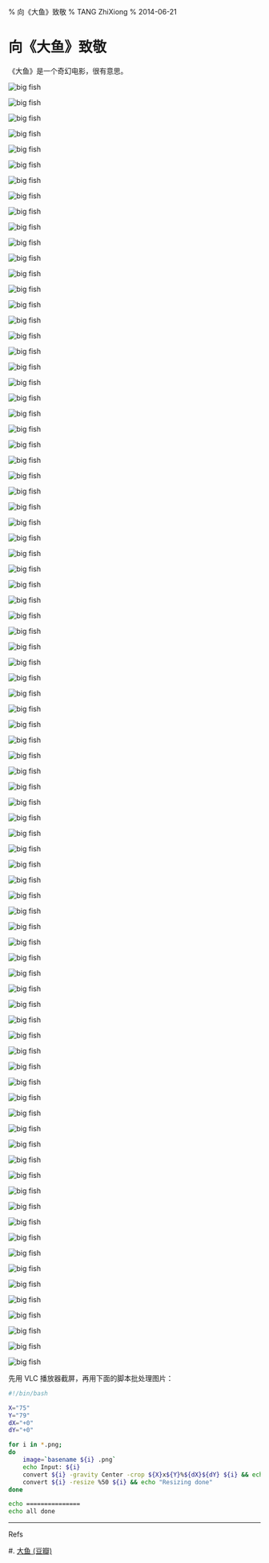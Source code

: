 % 向《大鱼》致敬
% TANG ZhiXiong
% 2014-06-21

向《大鱼》致敬
==============

《大鱼》是一个奇幻电影，很有意思。

![big fish][001]

![big fish][002]

![big fish][003]

![big fish][004]

![big fish][005]

![big fish][006]

![big fish][007]

![big fish][008]

![big fish][009]

![big fish][010]

![big fish][011]

![big fish][012]

![big fish][013]

![big fish][014]

![big fish][015]

![big fish][016]

![big fish][017]

![big fish][018]

![big fish][019]

![big fish][020]

![big fish][021]

![big fish][022]

![big fish][023]

![big fish][024]

![big fish][025]

![big fish][026]

![big fish][027]

![big fish][028]

![big fish][029]

![big fish][030]

![big fish][031]

![big fish][032]

![big fish][033]

![big fish][034]

![big fish][035]

![big fish][036]

![big fish][037]

![big fish][038]

![big fish][039]

![big fish][040]

![big fish][041]

![big fish][042]

![big fish][043]

![big fish][044]

![big fish][045]

![big fish][046]

![big fish][047]

![big fish][048]

![big fish][049]

![big fish][050]

![big fish][051]

![big fish][052]

![big fish][053]

![big fish][054]

![big fish][055]

![big fish][056]

![big fish][057]

![big fish][058]

![big fish][059]

![big fish][060]

![big fish][061]

![big fish][062]

![big fish][063]

![big fish][064]

![big fish][065]

![big fish][066]

![big fish][067]

![big fish][068]

![big fish][069]

![big fish][070]

![big fish][071]

![big fish][072]

![big fish][073]

![big fish][074]

![big fish][075]

![big fish][076]

![big fish][077]

![big fish][078]

![big fish][079]

![big fish][080]

![big fish][081]

![big fish][082]

![big fish][083]

[001]: http://gnat-tang-shared-image.qiniudn.com/big-fish/11.png  
[002]: http://gnat-tang-shared-image.qiniudn.com/big-fish/12.png  
[003]: http://gnat-tang-shared-image.qiniudn.com/big-fish/13.png  
[004]: http://gnat-tang-shared-image.qiniudn.com/big-fish/14.png  
[005]: http://gnat-tang-shared-image.qiniudn.com/big-fish/15.png  
[006]: http://gnat-tang-shared-image.qiniudn.com/big-fish/21.png  
[007]: http://gnat-tang-shared-image.qiniudn.com/big-fish/22.png  
[008]: http://gnat-tang-shared-image.qiniudn.com/big-fish/31.png  
[009]: http://gnat-tang-shared-image.qiniudn.com/big-fish/32.png  
[010]: http://gnat-tang-shared-image.qiniudn.com/big-fish/33.png  
[011]: http://gnat-tang-shared-image.qiniudn.com/big-fish/34.png  
[012]: http://gnat-tang-shared-image.qiniudn.com/big-fish/35.png  
[013]: http://gnat-tang-shared-image.qiniudn.com/big-fish/36.png  
[014]: http://gnat-tang-shared-image.qiniudn.com/big-fish/37.png  
[015]: http://gnat-tang-shared-image.qiniudn.com/big-fish/38.png  
[016]: http://gnat-tang-shared-image.qiniudn.com/big-fish/39.png  
[017]: http://gnat-tang-shared-image.qiniudn.com/big-fish/40.png  
[018]: http://gnat-tang-shared-image.qiniudn.com/big-fish/41.png  
[019]: http://gnat-tang-shared-image.qiniudn.com/big-fish/42.png  
[020]: http://gnat-tang-shared-image.qiniudn.com/big-fish/43.png  
[021]: http://gnat-tang-shared-image.qiniudn.com/big-fish/44.png  
[022]: http://gnat-tang-shared-image.qiniudn.com/big-fish/45.png  
[023]: http://gnat-tang-shared-image.qiniudn.com/big-fish/46.png  
[024]: http://gnat-tang-shared-image.qiniudn.com/big-fish/47.png  
[025]: http://gnat-tang-shared-image.qiniudn.com/big-fish/48.png  
[026]: http://gnat-tang-shared-image.qiniudn.com/big-fish/49.png  
[027]: http://gnat-tang-shared-image.qiniudn.com/big-fish/50.png  
[028]: http://gnat-tang-shared-image.qiniudn.com/big-fish/51.png  
[029]: http://gnat-tang-shared-image.qiniudn.com/big-fish/52.png  
[030]: http://gnat-tang-shared-image.qiniudn.com/big-fish/53.png  
[031]: http://gnat-tang-shared-image.qiniudn.com/big-fish/54.png  
[032]: http://gnat-tang-shared-image.qiniudn.com/big-fish/55.png  
[033]: http://gnat-tang-shared-image.qiniudn.com/big-fish/56.png  
[034]: http://gnat-tang-shared-image.qiniudn.com/big-fish/57.png  
[035]: http://gnat-tang-shared-image.qiniudn.com/big-fish/58.png  
[036]: http://gnat-tang-shared-image.qiniudn.com/big-fish/59.png  
[037]: http://gnat-tang-shared-image.qiniudn.com/big-fish/60.png  
[038]: http://gnat-tang-shared-image.qiniudn.com/big-fish/61.png  
[039]: http://gnat-tang-shared-image.qiniudn.com/big-fish/62.png  
[040]: http://gnat-tang-shared-image.qiniudn.com/big-fish/63.png  
[041]: http://gnat-tang-shared-image.qiniudn.com/big-fish/64.png  
[042]: http://gnat-tang-shared-image.qiniudn.com/big-fish/65.png  
[043]: http://gnat-tang-shared-image.qiniudn.com/big-fish/66.png  
[044]: http://gnat-tang-shared-image.qiniudn.com/big-fish/67.png  
[045]: http://gnat-tang-shared-image.qiniudn.com/big-fish/68.png  
[046]: http://gnat-tang-shared-image.qiniudn.com/big-fish/69.png  
[047]: http://gnat-tang-shared-image.qiniudn.com/big-fish/70.png  
[048]: http://gnat-tang-shared-image.qiniudn.com/big-fish/71.png  
[049]: http://gnat-tang-shared-image.qiniudn.com/big-fish/72.png  
[050]: http://gnat-tang-shared-image.qiniudn.com/big-fish/73.png  
[051]: http://gnat-tang-shared-image.qiniudn.com/big-fish/74.png  
[052]: http://gnat-tang-shared-image.qiniudn.com/big-fish/75.png  
[053]: http://gnat-tang-shared-image.qiniudn.com/big-fish/76.png  
[054]: http://gnat-tang-shared-image.qiniudn.com/big-fish/77.png  
[055]: http://gnat-tang-shared-image.qiniudn.com/big-fish/78.png  
[056]: http://gnat-tang-shared-image.qiniudn.com/big-fish/79.png  
[057]: http://gnat-tang-shared-image.qiniudn.com/big-fish/80.png  
[058]: http://gnat-tang-shared-image.qiniudn.com/big-fish/81.png  
[059]: http://gnat-tang-shared-image.qiniudn.com/big-fish/82.png  
[060]: http://gnat-tang-shared-image.qiniudn.com/big-fish/83.png  
[061]: http://gnat-tang-shared-image.qiniudn.com/big-fish/84.png  
[062]: http://gnat-tang-shared-image.qiniudn.com/big-fish/85.png  
[063]: http://gnat-tang-shared-image.qiniudn.com/big-fish/86.png  
[064]: http://gnat-tang-shared-image.qiniudn.com/big-fish/87.png  
[065]: http://gnat-tang-shared-image.qiniudn.com/big-fish/88.png  
[066]: http://gnat-tang-shared-image.qiniudn.com/big-fish/89.png  
[067]: http://gnat-tang-shared-image.qiniudn.com/big-fish/90.png  
[068]: http://gnat-tang-shared-image.qiniudn.com/big-fish/91.png  
[069]: http://gnat-tang-shared-image.qiniudn.com/big-fish/92.png  
[070]: http://gnat-tang-shared-image.qiniudn.com/big-fish/93.png  
[071]: http://gnat-tang-shared-image.qiniudn.com/big-fish/94.png  
[072]: http://gnat-tang-shared-image.qiniudn.com/big-fish/95.png  
[073]: http://gnat-tang-shared-image.qiniudn.com/big-fish/96.png  
[074]: http://gnat-tang-shared-image.qiniudn.com/big-fish/97.png  
[075]: http://gnat-tang-shared-image.qiniudn.com/big-fish/98.png  
[076]: http://gnat-tang-shared-image.qiniudn.com/big-fish/99.png  
[077]: http://gnat-tang-shared-image.qiniudn.com/big-fish/99-a.png
[078]: http://gnat-tang-shared-image.qiniudn.com/big-fish/99-b.png
[079]: http://gnat-tang-shared-image.qiniudn.com/big-fish/99-c.png
[080]: http://gnat-tang-shared-image.qiniudn.com/big-fish/99-d.png
[081]: http://gnat-tang-shared-image.qiniudn.com/big-fish/99-e.png
[082]: http://gnat-tang-shared-image.qiniudn.com/big-fish/99-f.png
[083]: http://gnat-tang-shared-image.qiniudn.com/big-fish/99-g.png

先用 VLC 播放器截屏，再用下面的脚本批处理图片：

```bash
#!/bin/bash

X="75"
Y="79"
dX="+0"
dY="+0"

for i in *.png;
do
    image=`basename ${i} .png`
    echo Input: ${i}
    convert ${i} -gravity Center -crop ${X}x${Y}%${dX}${dY} ${i} && echo "Croping done"
    convert ${i} -resize %50 ${i} && echo "Resizing done"
done

echo ===============
echo all done
```

---

Refs

#. [大鱼 (豆瓣)][big-fish]

[big-fish]: http://movie.douban.com/subject/1291545/